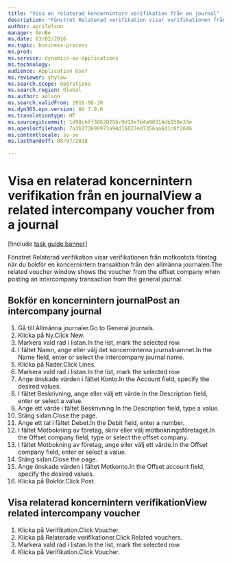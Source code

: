 ```yaml
--- 
title: "Visa en relaterad koncernintern verifikation från en journal"
description: "Fönstret Relaterad verifikation visar verifikationen från motkontots företag när du bokför en koncernintern transaktion från den allmänna journalen."
author: aprilolson
manager: AnnBe
ms.date: 03/02/2016
ms.topic: business-process
ms.prod: 
ms.service: dynamics-ax-applications
ms.technology: 
audience: Application User
ms.reviewer: shylaw
ms.search.scope: Operations
ms.search.region: Global
ms.author: aolson
ms.search.validFrom: 2016-06-30
ms.dyn365.ops.version: AX 7.0.0
ms.translationtype: HT
ms.sourcegitcommit: 1d98cbff30620256c9d13e7b4a90314db150e33e
ms.openlocfilehash: 7a3b373699973a94d16027ed7356aa6d1c8f2646
ms.contentlocale: sv-se
ms.lasthandoff: 08/07/2018

---
```

# <a name="view-a-related-intercompany-voucher-from-a-journal"></a><span data-ttu-id="c4058-103">Visa en relaterad koncernintern verifikation från en journal</span><span class="sxs-lookup"><span data-stu-id="c4058-103">View a related intercompany voucher from a journal</span></span>

[!include [task guide banner](../../includes/task-guide-banner.md)]

<span data-ttu-id="c4058-104">Fönstret Relaterad verifikation visar verifikationen från motkontots företag när du bokför en koncernintern transaktion från den allmänna journalen.</span><span class="sxs-lookup"><span data-stu-id="c4058-104">The related voucher window shows the voucher from the offset company when posting an intercompany transaction from the general journal.</span></span>


## <a name="post-an-intercompany-journal"></a><span data-ttu-id="c4058-105">Bokför en koncernintern journal</span><span class="sxs-lookup"><span data-stu-id="c4058-105">Post an intercompany journal</span></span>
1. <span data-ttu-id="c4058-106">Gå till Allmänna journaler.</span><span class="sxs-lookup"><span data-stu-id="c4058-106">Go to General journals.</span></span>
2. <span data-ttu-id="c4058-107">Klicka på Ny.</span><span class="sxs-lookup"><span data-stu-id="c4058-107">Click New.</span></span>
3. <span data-ttu-id="c4058-108">Markera vald rad i listan.</span><span class="sxs-lookup"><span data-stu-id="c4058-108">In the list, mark the selected row.</span></span>
4. <span data-ttu-id="c4058-109">I fältet Namn, ange eller välj det koncerninterna journalnamnet.</span><span class="sxs-lookup"><span data-stu-id="c4058-109">In the Name field, enter or select the intercompany journal name.</span></span>
5. <span data-ttu-id="c4058-110">Klicka på Rader.</span><span class="sxs-lookup"><span data-stu-id="c4058-110">Click Lines.</span></span>
6. <span data-ttu-id="c4058-111">Markera vald rad i listan.</span><span class="sxs-lookup"><span data-stu-id="c4058-111">In the list, mark the selected row.</span></span>
7. <span data-ttu-id="c4058-112">Ange önskade värden i fältet Konto.</span><span class="sxs-lookup"><span data-stu-id="c4058-112">In the Account field, specify the desired values.</span></span>
8. <span data-ttu-id="c4058-113">I fältet Beskrivning, ange eller välj ett värde.</span><span class="sxs-lookup"><span data-stu-id="c4058-113">In the Description field, enter or select a value.</span></span>
9. <span data-ttu-id="c4058-114">Ange ett värde i fältet Beskrivning.</span><span class="sxs-lookup"><span data-stu-id="c4058-114">In the Description field, type a value.</span></span>
10. <span data-ttu-id="c4058-115">Stäng sidan.</span><span class="sxs-lookup"><span data-stu-id="c4058-115">Close the page.</span></span>
11. <span data-ttu-id="c4058-116">Ange ett tal i fältet Debet.</span><span class="sxs-lookup"><span data-stu-id="c4058-116">In the Debit field, enter a number.</span></span>
12. <span data-ttu-id="c4058-117">I fältet Motbokning av företag, skriv eller välj motbokningsföretaget.</span><span class="sxs-lookup"><span data-stu-id="c4058-117">In the Offset company field, type or select the offset company.</span></span>
13. <span data-ttu-id="c4058-118">I fältet Motbokning av företag, ange eller välj ett värde.</span><span class="sxs-lookup"><span data-stu-id="c4058-118">In the Offset company field, enter or select a value.</span></span>
14. <span data-ttu-id="c4058-119">Stäng sidan.</span><span class="sxs-lookup"><span data-stu-id="c4058-119">Close the page.</span></span>
15. <span data-ttu-id="c4058-120">Ange önskade värden i fältet Motkonto.</span><span class="sxs-lookup"><span data-stu-id="c4058-120">In the Offset account field, specify the desired values.</span></span>
16. <span data-ttu-id="c4058-121">Klicka på Bokför.</span><span class="sxs-lookup"><span data-stu-id="c4058-121">Click Post.</span></span>

## <a name="view-related-intercompany-voucher"></a><span data-ttu-id="c4058-122">Visa relaterad koncernintern verifikation</span><span class="sxs-lookup"><span data-stu-id="c4058-122">View related intercompany voucher</span></span>
1. <span data-ttu-id="c4058-123">Klicka på Verifikation.</span><span class="sxs-lookup"><span data-stu-id="c4058-123">Click Voucher.</span></span>
2. <span data-ttu-id="c4058-124">Klicka på Relaterade verifikationer.</span><span class="sxs-lookup"><span data-stu-id="c4058-124">Click Related vouchers.</span></span>
3. <span data-ttu-id="c4058-125">Markera vald rad i listan.</span><span class="sxs-lookup"><span data-stu-id="c4058-125">In the list, mark the selected row.</span></span>
4. <span data-ttu-id="c4058-126">Klicka på Verifikation.</span><span class="sxs-lookup"><span data-stu-id="c4058-126">Click Voucher.</span></span>


